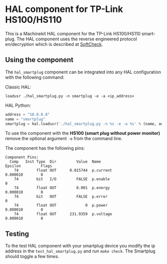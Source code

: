 # HAL component for TP-Link HS100/HS110
This is a Machinekit HAL component for the TP-Link HS100/HS110
smart-plug. The HAL component uses the reverse engineered protocol
en/decryption which is described at
[SoftCheck](https://www.softscheck.com/en/reverse-engineering-tp-link-hs110/).

## Using the component
The `hal_smartplug` component can be integrated into any HAL
configuration with the following command:

Classic HAL:
``` hal
loadusr ./hal_smartplug.py -n smartplug -e -a <ip_address>
```

HAL Python:
``` python
address = "10.0.0.8"
name = "smartplug"
smartplug = hal.loadusr('./hal_smartplug.py -n %s -e -a %s' % (name, address), wait_name=name)
```

To use the component with the **HS100 (smart plug without power monitor)**
remove the optional argument `-e` from the command line.

The component has the following pins:

```
Component Pins:
  Comp   Inst Type  Dir         Value  Name                             Epsilon         Flags
    74        float OUT      0.015744  p.current                        0.000010        0
    74        bit   I/O         FALSE  p.enable                                         0
    74        float OUT         0.001  p.energy                         0.000010        0
    74        bit   OUT         FALSE  p.error                                          0
    74        float OUT             0  p.power                          0.000010        0
    74        float OUT      231.9359  p.voltage                        0.000010        0
```

## Testing
To the test HAL component with your smartplug device you modify the ip
address in the `test_hal_smartplug.py` and run `make check`. The
Smartplug should toggle a few times.

